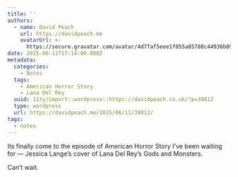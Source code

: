 ```yaml
---
title: ''
authors:
  - name: David Peach
    url: https://davidpeach.me
    avatarUrl: >-
      https://secure.gravatar.com/avatar/4d7faf5eee1f055a85788c44936b8995eaab6dfb004e7854ec747ccb272e91ee?s=96&d=mm&r=g
date: 2015-06-11T17:14:00.000Z
metadata:
  categories:
    - Notes
  tags:
    - American Horror Story
    - Lana Del Rey
  uuid: 11ty/import::wordpress::https://davidpeach.co.uk/?p=39812
  type: wordpress
  url: https://davidpeach.me/2015/06/11/39812/
tags:
  - notes
---
```

Its finally come to the episode of American Horror Story I’ve been waiting for — Jessica Lange’s cover of Lana Del Rey’s Gods and Monsters.

Can’t wait.